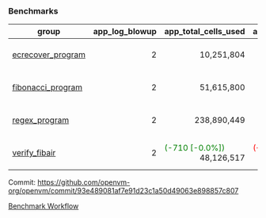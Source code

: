 ### Benchmarks
| group | app_log_blowup | app_total_cells_used | app_total_cycles | app_total_proof_time_ms | leaf_log_blowup | leaf_total_cells_used | leaf_total_cycles | leaf_total_proof_time_ms | max_segment_length | instance | alloc |
|---|---|---|---|---|---|---|---|---|---|---|---|
| [ ecrecover_program ](https://github.com/openvm-org/openvm/blob/benchmark-results/benchmarks/individual/ecrecover-93e489081af7e91d23c1a50d49063e898857c807.md) | <div style='text-align: right'> 2 </div>  | <div style='text-align: right'> 10,251,804 </div>  | <div style='text-align: right'> 195,066 </div>  | <span style='color: red'>(+103.0 [+5.1%])</span><div style='text-align: right'> 2,103.0 </div>  | <div style='text-align: right'> - </div>  | <div style='text-align: right'> - </div>  | <div style='text-align: right'> - </div>  | <div style='text-align: right'> - </div>  | 1048476 | 64cpu-linux-arm64 | mimalloc |
| [ fibonacci_program ](https://github.com/openvm-org/openvm/blob/benchmark-results/benchmarks/individual/fibonacci-93e489081af7e91d23c1a50d49063e898857c807.md) | <div style='text-align: right'> 2 </div>  | <div style='text-align: right'> 51,615,800 </div>  | <div style='text-align: right'> 3,000,274 </div>  | <span style='color: red'>(+35.0 [+0.6%])</span><div style='text-align: right'> 5,563.0 </div>  | <div style='text-align: right'> 2 </div>  | <span style='color: red'>(+10,010 [+0.0%])</span><div style='text-align: right'> 144,235,093 </div>  | <span style='color: red'>(+1,862 [+0.0%])</span><div style='text-align: right'> 7,040,534 </div>  | <span style='color: green'>(-188.0 [-1.3%])</span><div style='text-align: right'> 14,426.0 </div>  | 1048476 | 64cpu-linux-arm64 | mimalloc |
| [ regex_program ](https://github.com/openvm-org/openvm/blob/benchmark-results/benchmarks/individual/regex-93e489081af7e91d23c1a50d49063e898857c807.md) | <div style='text-align: right'> 2 </div>  | <div style='text-align: right'> 238,890,449 </div>  | <div style='text-align: right'> 8,381,808 </div>  | <span style='color: green'>(-125.0 [-0.7%])</span><div style='text-align: right'> 17,139.0 </div>  | <div style='text-align: right'> 2 </div>  | <span style='color: green'>(-30,650 [-0.0%])</span><div style='text-align: right'> 315,422,687 </div>  | <span style='color: green'>(-5,934 [-0.0%])</span><div style='text-align: right'> 14,639,338 </div>  | <span style='color: red'>(+564.0 [+2.0%])</span><div style='text-align: right'> 29,405.0 </div>  | 1048476 | 64cpu-linux-arm64 | mimalloc |
| [ verify_fibair ](https://github.com/openvm-org/openvm/blob/benchmark-results/benchmarks/individual/verify_fibair-93e489081af7e91d23c1a50d49063e898857c807.md) | <div style='text-align: right'> 2 </div>  | <span style='color: green'>(-710 [-0.0%])</span><div style='text-align: right'> 48,126,517 </div>  | <span style='color: red'>(+12 [+0.0%])</span><div style='text-align: right'> 397,178 </div>  | <span style='color: red'>(+53.0 [+1.7%])</span><div style='text-align: right'> 3,188.0 </div>  | <div style='text-align: right'> - </div>  | <div style='text-align: right'> - </div>  | <div style='text-align: right'> - </div>  | <div style='text-align: right'> - </div>  | 1048476 | 64cpu-linux-arm64 | mimalloc |


Commit: https://github.com/openvm-org/openvm/commit/93e489081af7e91d23c1a50d49063e898857c807

[Benchmark Workflow](https://github.com/openvm-org/openvm/actions/runs/12344049264)
